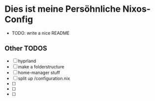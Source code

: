 # Dies ist meine Persöhnliche Nixos-Config 

* TODO: write a nice README


## Other TODOS

* [ ] hyprland
* [ ] make a folderstructure
* [ ] home-manager stuff
* [ ] split up /configuration.nix
* [ ] 
* [ ] 
* [ ] 
